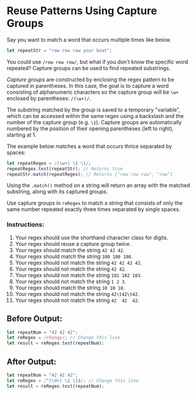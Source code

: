 # Reuse Patterns Using Capture Groups

Say you want to match a word that occurs multiple times like below.

```javascript
let repeatStr = "row row row your boat";
```

You could use `/row row row/`, but what if you don't know the specific word repeated? Capture groups can be used to find repeated substrings.

_Capture groups_ are constructed by enclosing the regex pattern to be captured in parentheses. In this case, the goal is to capture a word consisting of alphanumeric characters so the capture group will be `\w+` enclosed by parentheses: `/(\w+)/`.

The substring matched by the group is saved to a temporary "variable", which can be accessed within the same regex using a backslash and the number of the capture group (e.g. `\1`). Capture groups are automatically numbered by the position of their opening parentheses (left to right), starting at 1.

The example below matches a word that occurs thrice separated by spaces:

```javascript
let repeatRegex = /(\w+) \1 \1/;
repeatRegex.test(repeatStr); // Returns true
repeatStr.match(repeatRegex); // Returns ["row row row", "row"]
```

Using the `.match()` method on a string will return an array with the matched substring, along with its captured groups.

Use capture groups in `reRegex` to match a string that consists of only the same number repeated exactly three times separated by single spaces.

### Instructions:
1. Your regex should use the shorthand character class for digits.
2. Your regex should reuse a capture group twice.
3. Your regex should match the string `42 42 42`.
4. Your regex should match the string `100 100 100`.
5. Your regex should not match the string `42 42 42 42`.
6. Your regex should not match the string `42 42`.
7. Your regex should not match the string `101 102 103`.
8. Your regex should not match the string `1 2 3`.
9. Your regex should match the string `10 10 10`.
10. Your regex should not match the string `42\t42\t42`.
11. Your regex should not match the string `42  42  42`.

## Before Output:
```javascript
let repeatNum = "42 42 42";
let reRegex = /change/; // Change this line
let result = reRegex.test(repeatNum);
```

## After Output:
```javascript
let repeatNum = "42 42 42";
let reRegex = /^(\d+) \1 \1$/; // Change this line
let result = reRegex.test(repeatNum);
```